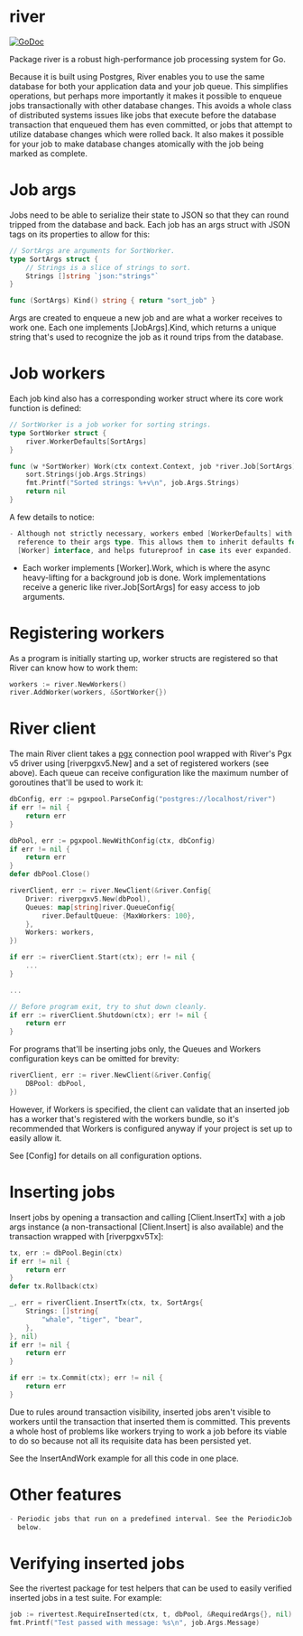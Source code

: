 # river

[![GoDoc](https://img.shields.io/badge/pkg.go.dev-doc-blue)](http://pkg.go.dev/github.com/riverqueue/river)

Package river is a robust high-performance job processing system for Go.

Because it is built using Postgres, River enables you to use the same database
for both your application data and your job queue. This simplifies operations,
but perhaps more importantly it makes it possible to enqueue jobs
transactionally with other database changes. This avoids a whole class of
distributed systems issues like jobs that execute before the database
transaction that enqueued them has even committed, or jobs that attempt to
utilize database changes which were rolled back. It also makes it possible for
your job to make database changes atomically with the job being marked as
complete.

# Job args

Jobs need to be able to serialize their state to JSON so that they can round
tripped from the database and back. Each job has an args struct with JSON tags
on its properties to allow for this:

```go
// SortArgs are arguments for SortWorker.
type SortArgs struct {
	// Strings is a slice of strings to sort.
	Strings []string `json:"strings"`
}

func (SortArgs) Kind() string { return "sort_job" }
```

Args are created to enqueue a new job and are what a worker receives to work
one. Each one implements [JobArgs].Kind, which returns a unique string that's
used to recognize the job as it round trips from the database.

# Job workers

Each job kind also has a corresponding worker struct where its core work
function is defined:

```go
// SortWorker is a job worker for sorting strings.
type SortWorker struct {
	river.WorkerDefaults[SortArgs]
}

func (w *SortWorker) Work(ctx context.Context, job *river.Job[SortArgs]) error {
	sort.Strings(job.Args.Strings)
	fmt.Printf("Sorted strings: %+v\n", job.Args.Strings)
	return nil
}
```

A few details to notice:

```go
- Although not strictly necessary, workers embed [WorkerDefaults] with a
  reference to their args type. This allows them to inherit defaults for the
  [Worker] interface, and helps futureproof in case its ever expanded.
```

- Each worker implements [Worker].Work, which is where the async heavy-lifting
for a background job is done. Work implementations receive a generic like
river.Job[SortArgs] for easy access to job arguments.

# Registering workers

As a program is initially starting up, worker structs are registered so that
River can know how to work them:

```go
workers := river.NewWorkers()
river.AddWorker(workers, &SortWorker{})
```

# River client

The main River client takes a [pgx] connection pool wrapped with River's Pgx v5
driver using [riverpgxv5.New] and a set of registered workers (see above). Each
queue can receive configuration like the maximum number of goroutines that'll be
used to work it:

```go
dbConfig, err := pgxpool.ParseConfig("postgres://localhost/river")
if err != nil {
	return err
}

dbPool, err := pgxpool.NewWithConfig(ctx, dbConfig)
if err != nil {
	return err
}
defer dbPool.Close()

riverClient, err := river.NewClient(&river.Config{
	Driver: riverpgxv5.New(dbPool),
	Queues: map[string]river.QueueConfig{
		river.DefaultQueue: {MaxWorkers: 100},
	},
	Workers: workers,
})

if err := riverClient.Start(ctx); err != nil {
	...
}

...

// Before program exit, try to shut down cleanly.
if err := riverClient.Shutdown(ctx); err != nil {
	return err
}
```

For programs that'll be inserting jobs only, the Queues and Workers
configuration keys can be omitted for brevity:

```go
riverClient, err := river.NewClient(&river.Config{
	DBPool: dbPool,
})
```

However, if Workers is specified, the client can validate that an inserted job
has a worker that's registered with the workers bundle, so it's recommended that
Workers is configured anyway if your project is set up to easily allow it.

See [Config] for details on all configuration options.

# Inserting jobs

Insert jobs by opening a transaction and calling [Client.InsertTx] with a job
args instance (a non-transactional [Client.Insert] is also available) and the
transaction wrapped with [riverpgxv5Tx]:

```go
tx, err := dbPool.Begin(ctx)
if err != nil {
	return err
}
defer tx.Rollback(ctx)

_, err = riverClient.InsertTx(ctx, tx, SortArgs{
	Strings: []string{
		"whale", "tiger", "bear",
	},
}, nil)
if err != nil {
	return err
}

if err := tx.Commit(ctx); err != nil {
	return err
}
```

Due to rules around transaction visibility, inserted jobs aren't visible to
workers until the transaction that inserted them is committed. This prevents
a whole host of problems like workers trying to work a job before its viable to
do so because not all its requisite data has been persisted yet.

See the InsertAndWork example for all this code in one place.

# Other features

```go
- Periodic jobs that run on a predefined interval. See the PeriodicJob example
  below.
```

# Verifying inserted jobs

See the rivertest package for test helpers that can be used to easily verified
inserted jobs in a test suite. For example:

```go
job := rivertest.RequireInserted(ctx, t, dbPool, &RequiredArgs{}, nil)
fmt.Printf("Test passed with message: %s\n", job.Args.Message)
```

[pgx]: [https://github.com/jackc/pgx](https://github.com/jackc/pgx)
